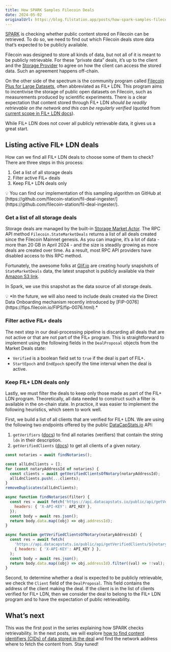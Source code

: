 ```yaml
---
title: How SPARK Samples Filecoin Deals
date: 2024-05-02
originalUrl: https://blog.filstation.app/posts/how-spark-samples-filecoin-deals
---
```


[SPARK](https://filspark.com/) is checking whether public content stored on Filecoin can be
retrieved. To do so, we need to find out which Filecoin deals store data that’s expected to be
publicly available.

Filecoin was designed to store all kinds of data, but not all of it is meant to be publicly
retrievable. For these “private data” deals, it’s up to the client and the
[Storage Provider](https://docs.filecoin.io/basics/what-is-filecoin/storage-model) to agree on how
the client can access the stored data. Such an agreement happens off-chain.

On the other side of the spectrum is the community program called
[Filecoin Plus for Large Datasets](https://github.com/filecoin-project/filecoin-plus-large-datasets),
often abbreviated as FIL+ LDN. This program aims to incentivise the storage of public open datasets
on Filecoin, such as measurements produced by scientific experiments. There is a clear expectation
that content stored through FIL+ LDN _should be readily retrievable on the network and this can be
regularly verified_ (quoted from
[current scope in FIL+ LDN docs](https://github.com/filecoin-project/filecoin-plus-large-datasets?tab=readme-ov-file#current-scope)).

While FIL+ LDN does not cover all publicly retrievable data, it gives us a great start.

## Listing active FIL+ LDN deals

How can we find all FIL+ LDN deals to choose some of them to check? There are three steps in this
process:

1. Get a list of all storage deals
2. Filter active FIL+ deals
3. Keep FIL+ LDN deals only

<aside>
💡 You can find our implementation of this sampling algorithm on GitHub at [https://github.com/filecoin-station/fil-deal-ingester/](https://github.com/filecoin-station/fil-deal-ingester/).

</aside>

### Get a list of all storage deals

Storage deals are managed by the built-in
[Storage Market Actor](https://spec.filecoin.io/systems/filecoin_markets/onchain_storage_market/storage_market_actor/).
The RPC API method `Filecoin.StateMarketDeals` returns a list of all deals created since the
Filecoin Mainnet genesis. As you can imagine, it’s a lot of data - more than 20 GB in April 2024 -
and the size is steadily growing as more deals are created over time. As a result, most RPC API
providers have disabled access to this RPC method.

Fortunately, the awesome folks at [Glif.io](http://Glif.io) are creating hourly snapshots of
`StateMarketDeals` data, the latest snapshot is publicly available via their
[Amazon S3 link](https://marketdeals.s3.amazonaws.com/StateMarketDeals.json.zst).

In Spark, we use this snapshot as the data source of all storage deals.

<aside>
💡 *In the future, we will also need to include deals created via the Direct Data Onboarding mechanism recently introduced by [FIP-0076](https://fips.filecoin.io/FIPS/fip-0076.html).*

</aside>

### Filter active FIL+ deals

The next step in our deal-processing pipeline is discarding all deals that are not active or that
are not part of the FIL+ program. This is straightforward to implement using the following fields in
the `DealProposal` objects from the Market Deals state:

- `Verified` is a boolean field set to `true` if the deal is part of FIL+.
- `StartEpoch` and `EndEpoch` specify the time interval when the deal is active.

### Keep FIL+ LDN deals only

Lastly, we must filter the deals to keep only those made as part of the FIL+ LDN program.
Theoretically, all data needed to construct such a filter is available in the on-chain state. In
practice, it was easier to implement the following heuristics, which seem to work well.

First, we build a list of all clients that are verified for FIL+ LDN. We are using the following two
endpoints offered by the public [DataCapStats.io](http://DataCapStats.io) API:

1. `getVerifiers`
   ([docs](https://documenter.getpostman.com/view/131998/Tzsim4NU#2b19fe36-c2f5-49c8-a94e-8ab4d81718c0))
   to find all notaries (verifiers) that contain the string `ldn` in their description.
2. `getVerifiedClients`
   ([docs](https://documenter.getpostman.com/view/131998/Tzsim4NU#978a9c29-aacf-4a60-a0a6-a4bf8db241ff))
   to get all clients of a given notary.

```jsx
const notaries = await findNotaries();

const allLdnClients = [];
for (const notaryAddressId of notaries) {
  const clients = await getVerifiedClientsOfNotary(notaryAddressId);
  allLdnClients.push(...clients);
}
removeDuplicates(allLdnClients);

async function findNotaries(filter) {
  const res = await fetch('https://api.datacapstats.io/public/api/getVerifiers?limit=1000', {
    headers: { 'X-API-KEY': API_KEY },
  });
  const body = await res.json();
  return body.data.map((obj) => obj.addressId);
}

async function getVerifiedClientsOfNotary(notaryAddressId) {
  const res = await fetch(
    'https://api.datacapstats.io/public/api/getVerifiedClients/${notaryAddressId}?limit=1000',
    { headers: { 'X-API-KEY': API_KEY } },
  );
  const body = await res.json();
  return body.data.map((obj) => obj.addressId).filter((val) => !!val);
}
```

Second, to determine whether a deal is expected to be publicly retrievable, we check the `Client`
field of the `DealProposal`. This field contains the address of the client making the deal. If the
client is in the list of clients verified for FIL+ LDN, then we consider the deal to belong to the
FIL+ LDN program and to have the expectation of public retrievability.

## What’s next

This was the first post in the series explaining how SPARK checks retrievability. In the next posts,
we will explore
[how to find content identifiers (CIDs) of data stored in the deal](/posts/2024-07-how-spark-discovers-content-stored-in-fil-deals)
and find the network address where to fetch the content from. Stay tuned!
